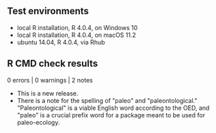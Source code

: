 ## Test environments
* local R installation, R 4.0.4, on Windows 10
* local R installation, R 4.0.4, on macOS 11.2
* ubuntu 14.04, R 4.0.4, via Rhub

## R CMD check results

0 errors | 0 warnings | 2 notes

* This is a new release.
* There is a note for the spelling of "paleo" and "paleontological." "Paleontological" is a viable English word according to the OED, and "paleo" is a crucial prefix word for a package meant to be used for paleo-ecology.